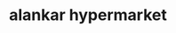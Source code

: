 ---
title: "alankar hypermarket"
url: /pathanamthitta-aban/alankar-hypermarket/
shop: Supermarkt
---